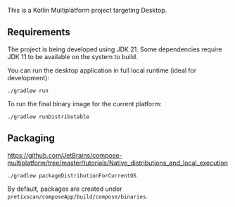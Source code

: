 This is a Kotlin Multiplatform project targeting Desktop.

## Requirements

The project is being developed using JDK 21. Some dependencies require JDK 11 to be available on the system to build.


You can run the desktop application in full local runtime (ideal for development):

```shell
./gradlew run
```

To run the final binary image for the current platform:

```shell
./gradlew runDistributable
```


## Packaging

https://github.com/JetBrains/compose-multiplatform/tree/master/tutorials/Native_distributions_and_local_execution

```shell
./gradlew packageDistributionForCurrentOS
```

By default, packages are created under `pretixscan/composeApp/build/compose/binaries`.